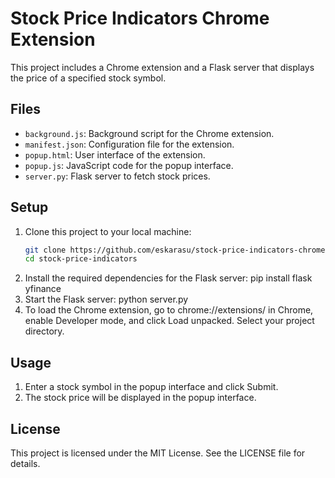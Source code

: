 # Stock Price Indicators Chrome Extension

This project includes a Chrome extension and a Flask server that displays the price of a specified stock symbol.

## Files

- `background.js`: Background script for the Chrome extension.
- `manifest.json`: Configuration file for the extension.
- `popup.html`: User interface of the extension.
- `popup.js`: JavaScript code for the popup interface.
- `server.py`: Flask server to fetch stock prices.

## Setup

1. Clone this project to your local machine:
   ```bash
   git clone https://github.com/eskarasu/stock-price-indicators-chrome-extension.git
   cd stock-price-indicators
2. Install the required dependencies for the Flask server:
   pip install flask yfinance
3. Start the Flask server:
   python server.py
4. To load the Chrome extension, go to chrome://extensions/ in Chrome, enable Developer mode, and click Load unpacked. Select your project directory.

## Usage

1. Enter a stock symbol in the popup interface and click Submit.
2. The stock price will be displayed in the popup interface.

## License

This project is licensed under the MIT License. See the LICENSE file for details.


